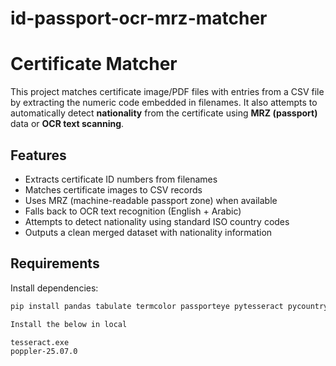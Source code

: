 # id-passport-ocr-mrz-matcher

# Certificate Matcher

This project matches certificate image/PDF files with entries from a CSV file by extracting the numeric code embedded in filenames. It also attempts to automatically detect **nationality** from the certificate using **MRZ (passport)** data or **OCR text scanning**.

## Features
- Extracts certificate ID numbers from filenames
- Matches certificate images to CSV records
- Uses MRZ (machine-readable passport zone) when available
- Falls back to OCR text recognition (English + Arabic)
- Attempts to detect nationality using standard ISO country codes
- Outputs a clean merged dataset with nationality information

## Requirements
Install dependencies:

```bash
pip install pandas tabulate termcolor passporteye pytesseract pycountry pdf2image pillow cv2

Install the below in local

tesseract.exe
poppler-25.07.0
